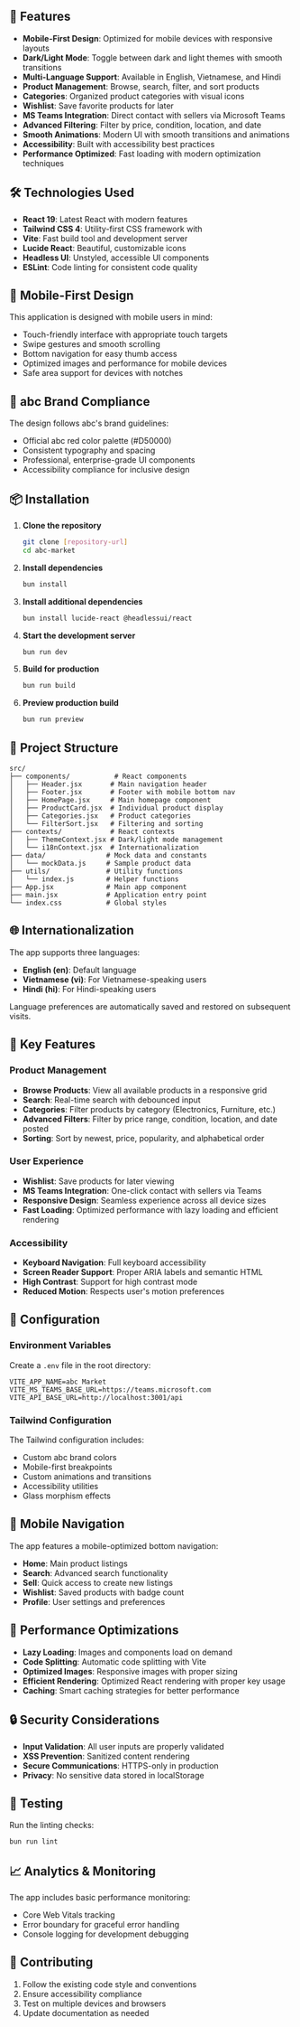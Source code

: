 
## 🚀 Features

- **Mobile-First Design**: Optimized for mobile devices with responsive layouts
- **Dark/Light Mode**: Toggle between dark and light themes with smooth transitions
- **Multi-Language Support**: Available in English, Vietnamese, and Hindi
- **Product Management**: Browse, search, filter, and sort products
- **Categories**: Organized product categories with visual icons
- **Wishlist**: Save favorite products for later
- **MS Teams Integration**: Direct contact with sellers via Microsoft Teams
- **Advanced Filtering**: Filter by price, condition, location, and date
- **Smooth Animations**: Modern UI with smooth transitions and animations
- **Accessibility**: Built with accessibility best practices
- **Performance Optimized**: Fast loading with modern optimization techniques

## 🛠️ Technologies Used

- **React 19**: Latest React with modern features
- **Tailwind CSS 4**: Utility-first CSS framework with 
- **Vite**: Fast build tool and development server
- **Lucide React**: Beautiful, customizable icons
- **Headless UI**: Unstyled, accessible UI components
- **ESLint**: Code linting for consistent code quality

## 📱 Mobile-First Design

This application is designed with mobile users in mind:
- Touch-friendly interface with appropriate touch targets
- Swipe gestures and smooth scrolling
- Bottom navigation for easy thumb access
- Optimized images and performance for mobile devices
- Safe area support for devices with notches

## 🎨 abc Brand Compliance

The design follows abc's brand guidelines:
- Official abc red color palette (#D50000)
- Consistent typography and spacing
- Professional, enterprise-grade UI components
- Accessibility compliance for inclusive design

## 📦 Installation

1. **Clone the repository**
   ```bash
   git clone [repository-url]
   cd abc-market
   ```

2. **Install dependencies**
   ```bash
   bun install
   ```

3. **Install additional dependencies**
   ```bash
   bun install lucide-react @headlessui/react
   ```

4. **Start the development server**
   ```bash
   bun run dev
   ```

5. **Build for production**
   ```bash
   bun run build
   ```

6. **Preview production build**
   ```bash
   bun run preview
   ```

## 📂 Project Structure

```
src/
├── components/           # React components
│   ├── Header.jsx       # Main navigation header
│   ├── Footer.jsx       # Footer with mobile bottom nav
│   ├── HomePage.jsx     # Main homepage component
│   ├── ProductCard.jsx  # Individual product display
│   ├── Categories.jsx   # Product categories
│   └── FilterSort.jsx   # Filtering and sorting
├── contexts/            # React contexts
│   ├── ThemeContext.jsx # Dark/light mode management
│   └── i18nContext.jsx  # Internationalization
├── data/               # Mock data and constants
│   └── mockData.js     # Sample product data
├── utils/              # Utility functions
│   └── index.js        # Helper functions
├── App.jsx             # Main app component
├── main.jsx            # Application entry point
└── index.css           # Global styles
```

## 🌐 Internationalization

The app supports three languages:
- **English (en)**: Default language
- **Vietnamese (vi)**: For Vietnamese-speaking users
- **Hindi (hi)**: For Hindi-speaking users

Language preferences are automatically saved and restored on subsequent visits.

## 🎯 Key Features

### Product Management
- **Browse Products**: View all available products in a responsive grid
- **Search**: Real-time search with debounced input
- **Categories**: Filter products by category (Electronics, Furniture, etc.)
- **Advanced Filters**: Filter by price range, condition, location, and date posted
- **Sorting**: Sort by newest, price, popularity, and alphabetical order

### User Experience
- **Wishlist**: Save products for later viewing
- **MS Teams Integration**: One-click contact with sellers via Teams
- **Responsive Design**: Seamless experience across all device sizes
- **Fast Loading**: Optimized performance with lazy loading and efficient rendering

### Accessibility
- **Keyboard Navigation**: Full keyboard accessibility
- **Screen Reader Support**: Proper ARIA labels and semantic HTML
- **High Contrast**: Support for high contrast mode
- **Reduced Motion**: Respects user's motion preferences

## 🔧 Configuration

### Environment Variables
Create a `.env` file in the root directory:

```env
VITE_APP_NAME=abc Market
VITE_MS_TEAMS_BASE_URL=https://teams.microsoft.com
VITE_API_BASE_URL=http://localhost:3001/api
```

### Tailwind Configuration
The Tailwind configuration includes:
- Custom abc brand colors
- Mobile-first breakpoints
- Custom animations and transitions
- Accessibility utilities
- Glass morphism effects

## 📱 Mobile Navigation

The app features a mobile-optimized bottom navigation:
- **Home**: Main product listings
- **Search**: Advanced search functionality
- **Sell**: Quick access to create new listings
- **Wishlist**: Saved products with badge count
- **Profile**: User settings and preferences

## 🚀 Performance Optimizations

- **Lazy Loading**: Images and components load on demand
- **Code Splitting**: Automatic code splitting with Vite
- **Optimized Images**: Responsive images with proper sizing
- **Efficient Rendering**: Optimized React rendering with proper key usage
- **Caching**: Smart caching strategies for better performance

## 🔒 Security Considerations

- **Input Validation**: All user inputs are properly validated
- **XSS Prevention**: Sanitized content rendering
- **Secure Communications**: HTTPS-only in production
- **Privacy**: No sensitive data stored in localStorage

## 🧪 Testing

Run the linting checks:
```bash
bun run lint
```

## 📈 Analytics & Monitoring

The app includes basic performance monitoring:
- Core Web Vitals tracking
- Error boundary for graceful error handling
- Console logging for development debugging

## 🤝 Contributing

1. Follow the existing code style and conventions
2. Ensure accessibility compliance
3. Test on multiple devices and browsers
4. Update documentation as needed

